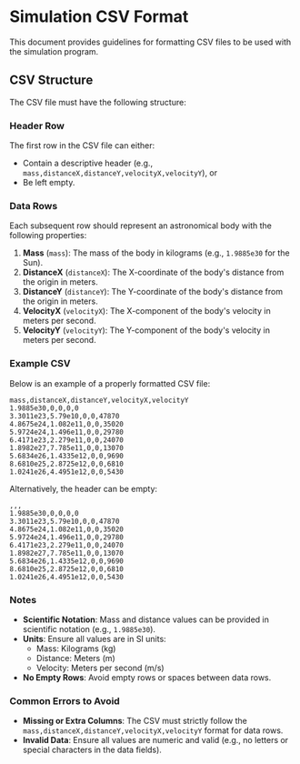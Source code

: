 # Simulation CSV Format 

This document provides guidelines for formatting CSV files to be used with the simulation program.

## CSV Structure

The CSV file must have the following structure:

### Header Row

The first row in the CSV file can either:
- Contain a descriptive header (e.g., `mass,distanceX,distanceY,velocityX,velocityY`), or  
- Be left empty.  

### Data Rows

Each subsequent row should represent an astronomical body with the following properties:
1. **Mass** (`mass`): The mass of the body in kilograms (e.g., `1.9885e30` for the Sun).
2. **DistanceX** (`distanceX`): The X-coordinate of the body's distance from the origin in meters.
3. **DistanceY** (`distanceY`): The Y-coordinate of the body's distance from the origin in meters.
4. **VelocityX** (`velocityX`): The X-component of the body's velocity in meters per second.
5. **VelocityY** (`velocityY`): The Y-component of the body's velocity in meters per second.

### Example CSV

Below is an example of a properly formatted CSV file:

```csv
mass,distanceX,distanceY,velocityX,velocityY
1.9885e30,0,0,0,0
3.3011e23,5.79e10,0,0,47870
4.8675e24,1.082e11,0,0,35020
5.9724e24,1.496e11,0,0,29780
6.4171e23,2.279e11,0,0,24070
1.8982e27,7.785e11,0,0,13070
5.6834e26,1.4335e12,0,0,9690
8.6810e25,2.8725e12,0,0,6810
1.0241e26,4.4951e12,0,0,5430
```

Alternatively, the header can be empty:

```csv
,,,
1.9885e30,0,0,0,0
3.3011e23,5.79e10,0,0,47870
4.8675e24,1.082e11,0,0,35020
5.9724e24,1.496e11,0,0,29780
6.4171e23,2.279e11,0,0,24070
1.8982e27,7.785e11,0,0,13070
5.6834e26,1.4335e12,0,0,9690
8.6810e25,2.8725e12,0,0,6810
1.0241e26,4.4951e12,0,0,5430
```

### Notes

- **Scientific Notation**: Mass and distance values can be provided in scientific notation (e.g., `1.9885e30`).
- **Units**: Ensure all values are in SI units:
  - Mass: Kilograms (kg)
  - Distance: Meters (m)
  - Velocity: Meters per second (m/s)
- **No Empty Rows**: Avoid empty rows or spaces between data rows.

### Common Errors to Avoid

- **Missing or Extra Columns**: The CSV must strictly follow the `mass,distanceX,distanceY,velocityX,velocityY` format for data rows.
- **Invalid Data**: Ensure all values are numeric and valid (e.g., no letters or special characters in the data fields).